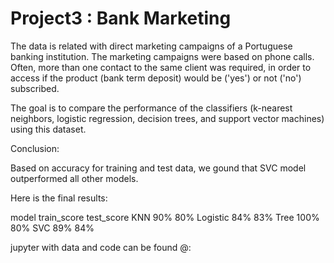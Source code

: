 # Project3 : Bank Marketing

The data is related with direct marketing campaigns of a Portuguese banking institution. The marketing campaigns were based on phone calls. Often, more than one contact to the same client was required, in order to access if the product (bank term deposit) would be ('yes') or not ('no') subscribed.

The goal is to compare the performance of the classifiers (k-nearest neighbors, logistic regression, decision trees, and support vector machines) using this dataset.

Conclusion:

Based on accuracy for training and test data, we gound that SVC model outperformed all other models.

Here is the final results:


model	  train_score	  test_score
KNN      	90%	          80%
Logistic 	84%	          83%
Tree	    100%	        80%
SVC	      89%	          84%


jupyter with data and code can be found @: 

